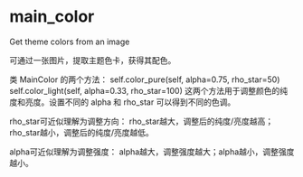 # main_color
Get theme colors from an image

可通过一张图片，提取主题色卡，获得其配色。

类 MainColor 的两个方法：
self.color_pure(self, alpha=0.75, rho_star=50)
self.color_light(self, alpha=0.33, rho_star=100)
这两个方法用于调整颜色的纯度和亮度。设置不同的 alpha 和 rho_star 可以得到不同的色调。

rho_star可近似理解为调整方向：
rho_star越大，调整后的纯度/亮度越高；rho_star越小，调整后的纯度/亮度越低。

alpha可近似理解为调整强度：
alpha越大，调整强度越大；alpha越小，调整强度越小。

